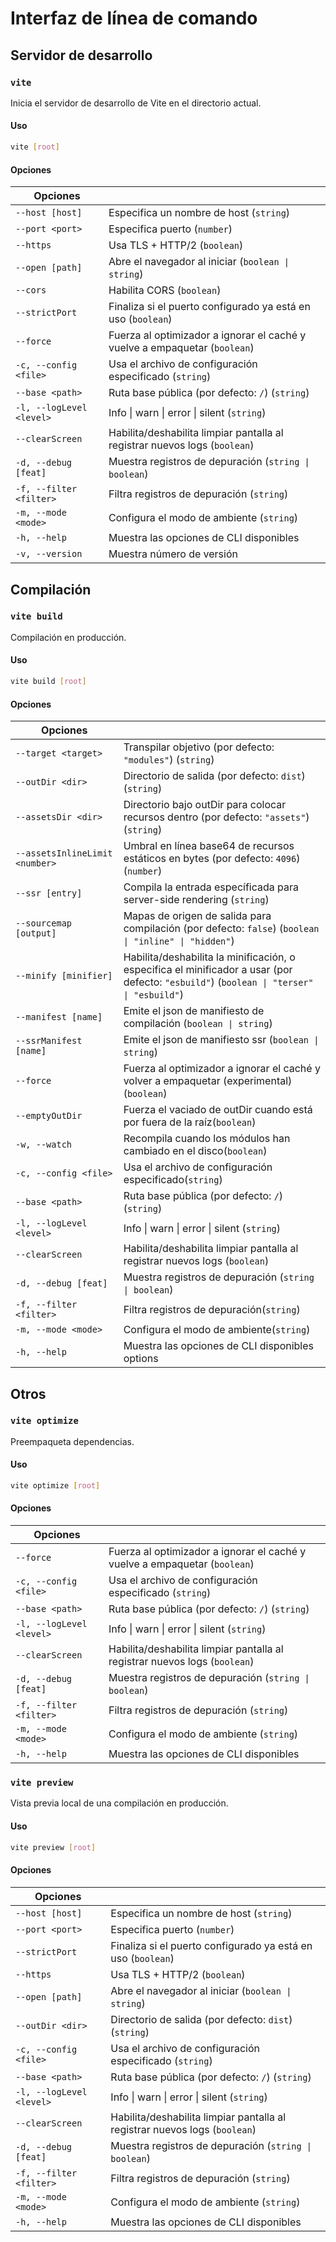 # Interfaz de línea de comando

## Servidor de desarrollo

### `vite`

Inicia el servidor de desarrollo de Vite en el directorio actual.

#### Uso

```bash
vite [root]
```

#### Opciones

| Opciones                 |                                                                            |
| ------------------------ | -------------------------------------------------------------------------- |
| `--host [host]`          | Especifica un nombre de host (`string`)                                    |
| `--port <port>`          | Especifica puerto (`number`)                                               |
| `--https`                | Usa TLS + HTTP/2 (`boolean`)                                               |
| `--open [path]`          | Abre el navegador al iniciar (`boolean \| string`)                         |
| `--cors`                 | Habilita CORS (`boolean`)                                                  |
| `--strictPort`           | Finaliza si el puerto configurado ya está en uso (`boolean`)               |
| `--force`                | Fuerza al optimizador a ignorar el caché y vuelve a empaquetar (`boolean`) |
| `-c, --config <file>`    | Usa el archivo de configuración especificado (`string`)                    |
| `--base <path>`          | Ruta base pública (por defecto: `/`) (`string`)                            |
| `-l, --logLevel <level>` | Info \| warn \| error \| silent (`string`)                                 |
| `--clearScreen`          | Habilita/deshabilita limpiar pantalla al registrar nuevos logs (`boolean`) |
| `-d, --debug [feat]`     | Muestra registros de depuración (`string \| boolean`)                      |
| `-f, --filter <filter>`  | Filtra registros de depuración (`string`)                                  |
| `-m, --mode <mode>`      | Configura el modo de ambiente (`string`)                                   |
| `-h, --help`             | Muestra las opciones de CLI disponibles                                    |
| `-v, --version`          | Muestra número de versión                                                  |

## Compilación

### `vite build`

Compilación en producción.

#### Uso

```bash
vite build [root]
```

#### Opciones

| Opciones                       |                                                                                                                                          |
| ------------------------------ | ---------------------------------------------------------------------------------------------------------------------------------------- |
| `--target <target>`            | Transpilar objetivo (por defecto: `"modules"`) (`string`)                                                                                |
| `--outDir <dir>`               | Directorio de salida (por defecto: `dist`) (`string`)                                                                                    |
| `--assetsDir <dir>`            | Directorio bajo outDir para colocar recursos dentro (por defecto: `"assets"`) (`string`)                                                 |
| `--assetsInlineLimit <number>` | Umbral en línea base64 de recursos estáticos en bytes (por defecto: `4096`) (`number`)                                                   |
| `--ssr [entry]`                | Compila la entrada específicada para server-side rendering (`string`)                                                                    |
| `--sourcemap [output]`         | Mapas de origen de salida para compilación (por defecto: `false`) (`boolean \| "inline" \| "hidden"`)                                    |
| `--minify [minifier]`          | Habilita/deshabilita la minificación, o especifica el minificador a usar (por defecto: `"esbuild"`) (`boolean \| "terser" \| "esbuild"`) |
| `--manifest [name]`            | Emite el json de manifiesto de compilación (`boolean \| string`)                                                                         |
| `--ssrManifest [name]`         | Emite el json de manifiesto ssr (`boolean \| string`)                                                                                    |
| `--force`                      | Fuerza al optimizador a ignorar el caché y volver a empaquetar (experimental)(`boolean`)                                                 |
| `--emptyOutDir`                | Fuerza el vaciado de outDir cuando está por fuera de la raíz(`boolean`)                                                                  |
| `-w, --watch`                  | Recompila cuando los módulos han cambiado en el disco(`boolean`)                                                                         |
| `-c, --config <file>`          | Usa el archivo de configuración especificado(`string`)                                                                                   |
| `--base <path>`                | Ruta base pública (por defecto: `/`) (`string`)                                                                                          |
| `-l, --logLevel <level>`       | Info \| warn \| error \| silent (`string`)                                                                                               |
| `--clearScreen`                | Habilita/deshabilita limpiar pantalla al registrar nuevos logs (`boolean`)                                                               |
| `-d, --debug [feat]`           | Muestra registros de depuración (`string \| boolean`)                                                                                    |
| `-f, --filter <filter>`        | Filtra registros de depuración(`string`)                                                                                                 |
| `-m, --mode <mode>`            | Configura el modo de ambiente(`string`)                                                                                                  |
| `-h, --help`                   | Muestra las opciones de CLI disponibles options                                                                                          |

## Otros

### `vite optimize`

Preempaqueta dependencias.

#### Uso

```bash
vite optimize [root]
```

#### Opciones

| Opciones                 |                                                                            |
| ------------------------ | -------------------------------------------------------------------------- |
| `--force`                | Fuerza al optimizador a ignorar el caché y vuelve a empaquetar (`boolean`) |
| `-c, --config <file>`    | Usa el archivo de configuración especificado (`string`)                    |
| `--base <path>`          | Ruta base pública (por defecto: `/`) (`string`)                            |
| `-l, --logLevel <level>` | Info \| warn \| error \| silent (`string`)                                 |
| `--clearScreen`          | Habilita/deshabilita limpiar pantalla al registrar nuevos logs (`boolean`) |
| `-d, --debug [feat]`     | Muestra registros de depuración (`string \| boolean`)                      |
| `-f, --filter <filter>`  | Filtra registros de depuración (`string`)                                  |
| `-m, --mode <mode>`      | Configura el modo de ambiente (`string`)                                   |
| `-h, --help`             | Muestra las opciones de CLI disponibles                                    |

### `vite preview`

Vista previa local de una compilación en producción.

#### Uso

```bash
vite preview [root]
```

#### Opciones

| Opciones                 |                                                                            |
| ------------------------ | -------------------------------------------------------------------------- |
| `--host [host]`          | Especifica un nombre de host (`string`)                                    |
| `--port <port>`          | Especifica puerto (`number`)                                               |
| `--strictPort`           | Finaliza si el puerto configurado ya está en uso (`boolean`)               |
| `--https`                | Usa TLS + HTTP/2 (`boolean`)                                               |
| `--open [path]`          | Abre el navegador al iniciar (`boolean \| string`)                         |
| `--outDir <dir>`         | Directorio de salida (por defecto: `dist`)(`string`)                       |
| `-c, --config <file>`    | Usa el archivo de configuración especificado (`string`)                    |
| `--base <path>`          | Ruta base pública (por defecto: `/`) (`string`)                            |
| `-l, --logLevel <level>` | Info \| warn \| error \| silent (`string`)                                 |
| `--clearScreen`          | Habilita/deshabilita limpiar pantalla al registrar nuevos logs (`boolean`) |
| `-d, --debug [feat]`     | Muestra registros de depuración (`string \| boolean`)                      |
| `-f, --filter <filter>`  | Filtra registros de depuración (`string`)                                  |
| `-m, --mode <mode>`      | Configura el modo de ambiente (`string`)                                   |
| `-h, --help`             | Muestra las opciones de CLI disponibles                                    |
